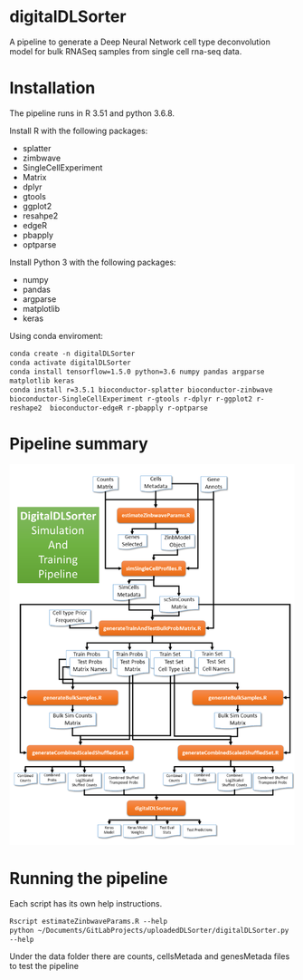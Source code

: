 # digitalDLSorter
A pipeline to generate a Deep Neural Network cell type deconvolution model for bulk RNASeq samples from single cell rna-seq data.

# Installation
The pipeline runs in R 3.51 and python 3.6.8.

Install R with the following packages: 
- splatter
- zimbwave
- SingleCellExperiment
- Matrix
- dplyr
- gtools
- ggplot2
- resahpe2
- edgeR
- pbapply
- optparse

Install Python 3 with the following packages:
- numpy
- pandas
- argparse
- matplotlib
- keras

Using conda enviroment:
```
conda create -n digitalDLSorter
conda activate digitalDLSorter
conda install tensorflow=1.5.0 python=3.6 numpy pandas argparse matplotlib keras
conda install r=3.5.1 bioconductor-splatter bioconductor-zinbwave bioconductor-SingleCellExperiment r-gtools r-dplyr r-ggplot2 r-reshape2  bioconductor-edgeR r-pbapply r-optparse
```

# Pipeline summary

![Pipeline Graph](PipelineScript.png)

# Running the pipeline

Each script has its own help instructions.
```
Rscript estimateZinbwaveParams.R --help
python ~/Documents/GitLabProjects/uploadedDLSorter/digitalDLSorter.py --help
```

Under the data folder there are counts, cellsMetada and genesMetada files to test the pipeline



